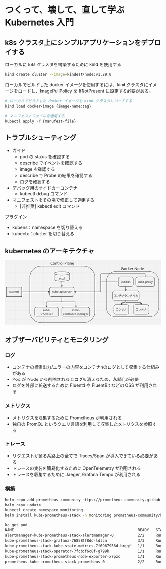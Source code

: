 # つくって、壊して、直して学ぶ Kubernetes 入門

## k8s クラスタ上にシンプルアプリケーションをデプロイする

ローカルに k8s クラスタを構築するために kind を使用する

```sh
kind create cluster --image=kindest/node:v1.29.0
```

ローカルでビルドした docker イメージを使用するには、kind クラスタにイメージをロードし、ImagePullPolicy を IfNotPresent に設定する必要がある。

```sh
# ローカルでビルドした docker イメージを kind クラスタにロードする
kind load docker-image {image-name:tag}
```

```sh
# マニフェストファイルを適用する
kubectl apply -f {manufest-file}
```

## トラブルシューティング

- ガイド
  - pod の status を確認する
  - describe でイベントを確認する
  - image を確認する
  - describe で Probe の結果を確認する
  - ログを確認する
- デバッグ用のサイドカーコンテナ
  - kubectl debug コマンド
- マニフェストをその場で修正して適用する
  - [非推奨] kubectl edit コマンド

プラグイン
- kubens：namespace を切り替える
- kubectx：cluster を切り替える

## kubernetes のアーキテクチャ

![](./スクリーンショット%202024-06-22%2023.20.35.png)

## オブザーバビリティとモニタリング

### ログ

- コンテナの標準出力/エラーの内容をコンテナnのログとして収集する仕組みがある
- Pod が Node から削除されるとログも消えるため、永続化が必要
- ログを外部に転送するために Fluentd や FluentBit などの OSS が利用される

### メトリクス

- メトリクスを収集するために Prometheus が利用される
- 独自の PromQL というクエリ言語を利用して収集したメトリクスを参照する

### トレース

- リクエストが通る系路上の全てで Traces/Span が導入できている必要がある
- トレースの実装を簡易化するために OpenTelemetry が利用される
- トレースを収集するために Jaeger, Grafana Tempo が利用される

### 構築

```sh
helm repo add prometheus-community https://prometheus-community.github.io/helm-charts
helm repo update
kubectl create namespace monitoring
helm install kube-prometheus-stack -n monitoring prometheus-community/kube-prometheus-stack
```

```sh
kc get pod
NAME                                                        READY   STATUS    RESTARTS   AGE
alertmanager-kube-prometheus-stack-alertmanager-0           2/2     Running   0          47s
kube-prometheus-stack-grafana-76858ff8dd-ldlcn              3/3     Running   0          59s
kube-prometheus-stack-kube-state-metrics-7f6967956d-brggf   1/1     Running   0          59s
kube-prometheus-stack-operator-7fcbcf6c8f-g799k             1/1     Running   0          59s
kube-prometheus-stack-prometheus-node-exporter-x7pzc        1/1     Running   0          59s
prometheus-kube-prometheus-stack-prometheus-0               2/2     Running   0          46s
```


